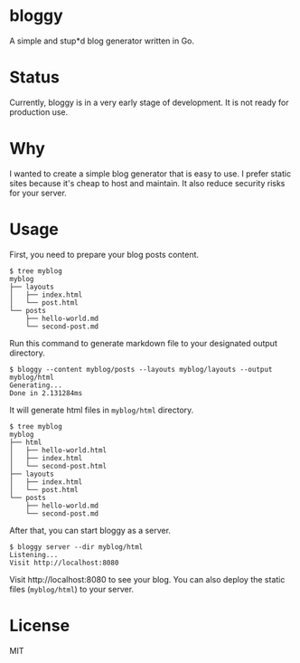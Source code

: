 # bloggy
A simple and stup*d blog generator written in Go.

# Status
Currently, bloggy is in a very early stage of development. It is not ready for production use.

# Why
I wanted to create a simple blog generator that is easy to use. I prefer static sites because it's cheap to host and maintain. It also reduce security risks for your server.

# Usage
First, you need to prepare your blog posts content.
```
$ tree myblog
myblog
├── layouts
│   ├── index.html
│   └── post.html
└── posts
    ├── hello-world.md
    └── second-post.md
```

Run this command to generate markdown file to your designated output directory.

```
$ bloggy --content myblog/posts --layouts myblog/layouts --output myblog/html
Generating...
Done in 2.131284ms
```

It will generate html files in `myblog/html` directory.
```
$ tree myblog
myblog
├── html
│   ├── hello-world.html
│   ├── index.html
│   └── second-post.html
├── layouts
│   ├── index.html
│   └── post.html
└── posts
    ├── hello-world.md
    └── second-post.md
```

After that, you can start bloggy as a server.
```
$ bloggy server --dir myblog/html
Listening...
Visit http://localhost:8080
```

Visit http://localhost:8080 to see your blog. You can also deploy the static files (`myblog/html`) to your server.

# License
MIT
